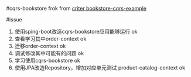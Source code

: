 #cqrs-bookstore
frok from [criter bookstore-cqrs-example](https://github.com/citerus/bookstore-cqrs-example.git)

#issue
1. 使用sping-boot改造cqrs-bookstore应用能够运行  ok
2. 查看学习其中order-context ok
3. 迁移order-context ok
4. 调试修改其中可能有的问题  ok
5. 学习使用cqrs-bookstore ok 
6. 使用JPA改造Repository，增加对应单元测试
   product-catalog-context ok
